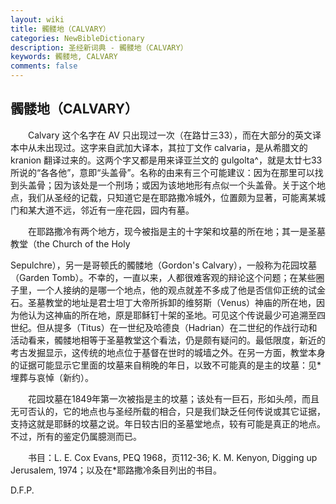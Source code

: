 ```yaml
---
layout: wiki
title: 髑髅地（CALVARY）
categories: NewBibleDictionary
description: 圣经新词典 - 髑髅地（CALVARY）
keywords: 髑髅地, CALVARY
comments: false
---
```


## 髑髅地（CALVARY）

　　Calvary 这个名字在 AV 只出现过一次（在路廿三33），而在大部分的英文译本中从未出现过。这字来自武加大译本，其拉丁文作 calvaria，是从希腊文的 kranion 翻译过来的。这两个字又都是用来译亚兰文的 gulgolta^，就是太廿七33所说的“各各他”，意即“头盖骨”。名称的由来有三个可能建议：因为在那里可以找到头盖骨；因为该处是一个刑场；或因为该地地形有点似一个头盖骨。关于这个地点，我们从圣经的记载，只知道它是在耶路撒冷城外，位置颇为显著，可能离某城门和某大道不远，邻近有一座花园，园内有墓。

　　在耶路撒冷有两个地方，现今被指是主的十字架和坟墓的所在地；其一是圣墓教堂（the Church of the Holy

Sepulchre），另一是哥顿氏的髑髅地（Gordon's Calvary），一般称为花园坟墓（Garden Tomb）。不幸的，一直以来，人都很难客观的辩论这个问题；在某些圈子里，一个人接纳的是哪一个地点，他的观点就差不多成了他是否信仰正统的试金石。圣墓教堂的地址是君士坦丁大帝所拆卸的维努斯（Venus）神庙的所在地，因为他认为这神庙的所在地，原是耶稣钉十架的圣地。可见这个传说最少可追溯至四世纪。但从提多（Titus）在一世纪及哈德良（Hadrian）在二世纪的作战行动和活动看来，髑髅地相等于圣墓教堂这个看法，仍是颇有疑问的。最低限度，新近的考古发掘显示，这传统的地点位于基督在世时的城墙之外。在另一方面，教堂本身的证据可能显示它里面的坟墓来自稍晚的年日，以致不可能真的是主的坟墓：见*埋葬与哀悼（新约）。

　　花园坟墓在1849年第一次被指是主的坟墓；该处有一巨石，形如头颅，而且无可否认的，它的地点也与圣经所载的相合，只是我们缺乏任何传说或其它证据，支持这就是耶稣的坟墓之说。年日较古旧的圣墓堂地点，较有可能是真正的地点。不过，所有的鉴定仍属臆测而已。

　　书目：L. E. Cox Evans, PEQ 1968，页112-36; K. M. Kenyon, Digging up Jerusalem, 1974；以及在*耶路撒冷条目列出的书目。

D.F.P.







